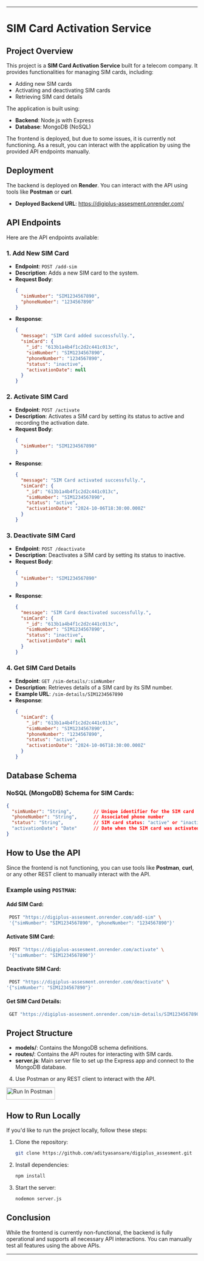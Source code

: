 
---

# SIM Card Activation Service

## Project Overview

This project is a **SIM Card Activation Service** built for a telecom company. It provides functionalities for managing SIM cards, including:
- Adding new SIM cards
- Activating and deactivating SIM cards
- Retrieving SIM card details

The application is built using:
- **Backend**: Node.js with Express
- **Database**: MongoDB (NoSQL)

The frontend is deployed, but due to some issues, it is currently not functioning. As a result, you can interact with the application by using the provided API endpoints manually.

## Deployment

The backend is deployed on **Render**. You can interact with the API using tools like **Postman** or **curl**.

- **Deployed Backend URL**: https://digiplus-assesment.onrender.com/

## API Endpoints

Here are the API endpoints available:

### 1. Add New SIM Card
- **Endpoint**: `POST /add-sim`
- **Description**: Adds a new SIM card to the system.
- **Request Body**:
  ```json
  {
    "simNumber": "SIM1234567890",
    "phoneNumber": "1234567890"
  }
  ```
- **Response**:
  ```json
  {
    "message": "SIM Card added successfully.",
    "simCard": {
      "_id": "613b1a4b4f1c2d2c441c013c",
      "simNumber": "SIM1234567890",
      "phoneNumber": "1234567890",
      "status": "inactive",
      "activationDate": null
    }
  }
  ```

### 2. Activate SIM Card
- **Endpoint**: `POST /activate`
- **Description**: Activates a SIM card by setting its status to active and recording the activation date.
- **Request Body**:
  ```json
  {
    "simNumber": "SIM1234567890"
  }
  ```
- **Response**:
  ```json
  {
    "message": "SIM Card activated successfully.",
    "simCard": {
      "_id": "613b1a4b4f1c2d2c441c013c",
      "simNumber": "SIM1234567890",
      "status": "active",
      "activationDate": "2024-10-06T18:30:00.000Z"
    }
  }
  ```

### 3. Deactivate SIM Card
- **Endpoint**: `POST /deactivate`
- **Description**: Deactivates a SIM card by setting its status to inactive.
- **Request Body**:
  ```json
  {
    "simNumber": "SIM1234567890"
  }
  ```
- **Response**:
  ```json
  {
    "message": "SIM Card deactivated successfully.",
    "simCard": {
      "_id": "613b1a4b4f1c2d2c441c013c",
      "simNumber": "SIM1234567890",
      "status": "inactive",
      "activationDate": null
    }
  }
  ```

### 4. Get SIM Card Details
- **Endpoint**: `GET /sim-details/:simNumber`
- **Description**: Retrieves details of a SIM card by its SIM number.
- **Example URL**: `/sim-details/SIM1234567890`
- **Response**:
  ```json
  {
    "simCard": {
      "_id": "613b1a4b4f1c2d2c441c013c",
      "simNumber": "SIM1234567890",
      "phoneNumber": "1234567890",
      "status": "active",
      "activationDate": "2024-10-06T18:30:00.000Z"
    }
  }
  ```

## Database Schema

### NoSQL (MongoDB) Schema for SIM Cards:
```json
{
  "simNumber": "String",        // Unique identifier for the SIM card
  "phoneNumber": "String",      // Associated phone number
  "status": "String",           // SIM card status: "active" or "inactive"
  "activationDate": "Date"      // Date when the SIM card was activated
}
```

## How to Use the API

Since the frontend is not functioning, you can use tools like **Postman**, **curl**, or any other REST client to manually interact with the API.

### Example using `POSTMAN`:

#### Add SIM Card:
```bash
 POST "https://digiplus-assesment.onrender.com/add-sim" \
 '{"simNumber": "SIM1234567890", "phoneNumber": "1234567890"}'
```

#### Activate SIM Card:
```bash
 POST "https://digiplus-assesment.onrender.com/activate" \
 '{"simNumber": "SIM1234567890"}'
```
#### Deactivate SIM Card:
```bash
 POST "https://digiplus-assesment.onrender.com/deactivate" \
'{"simNumber": "SIM1234567890"}'
```

#### Get SIM Card Details:
```bash
 GET "https://digiplus-assesment.onrender.com/sim-details/SIM1234567890"
```

## Project Structure

- **models/**: Contains the MongoDB schema definitions.
- **routes/**: Contains the API routes for interacting with SIM cards.
- **server.js**: Main server file to set up the Express app and connect to the MongoDB database.


4. Use Postman or any REST client to interact with the API.

 [<img src="https://run.pstmn.io/button.svg" alt="Run In Postman" style="width: 128px; height: 32px;">](https://app.getpostman.com/run-collection/29106156-7ed4c8e1-416f-4700-8694-35b8d2d52d6a?action=collection%2Ffork&source=rip_markdown&collection-url=entityId%3D29106156-7ed4c8e1-416f-4700-8694-35b8d2d52d6a%26entityType%3Dcollection%26workspaceId%3D859d29de-bea7-40c6-8c22-1c301a012b8b)

## How to Run Locally

If you'd like to run the project locally, follow these steps:

1. Clone the repository:
   ```bash
   git clone https://github.com/adityasansare/digiplus_assesment.git
   ```

2. Install dependencies:
   ```bash
   npm install
   ```

3. Start the server:
   ```bash
   nodemon server.js
   ```


## Conclusion

While the frontend is currently non-functional, the backend is fully operational and supports all necessary API interactions. You can manually test all features using the above APIs.

---
